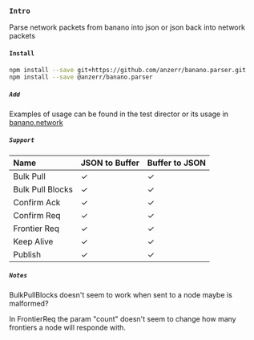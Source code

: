 
### `Intro`
Parse network packets from banano into json or json back into network packets

#### `Install`
``` bash
npm install --save git+https://github.com/anzerr/banano.parser.git
npm install --save @anzerr/banano.parser
```

##### `Add`
Examples of usage can be found in the test director or its usage in [banano.network](https://github.com/anzerr/banano.network)

##### `Support`
| Name                  | JSON to Buffer | Buffer to JSON |
| :-------------------- | :------------- | :------------- |
| Bulk Pull             | ✓              | ✓              |
| Bulk Pull Blocks      | ✓              | ✓              |
| Confirm Ack           | ✓              | ✓              |
| Confirm Req           | ✓              | ✓              |
| Frontier Req          | ✓              | ✓              |
| Keep Alive            | ✓              | ✓              |
| Publish               | ✓              | ✓              |

##### `Notes`
BulkPullBlocks doesn't seem to work when sent to a node maybe is malformed?

In FrontierReq the param "count" doesn't seem to change how many frontiers
a node will responde with.
